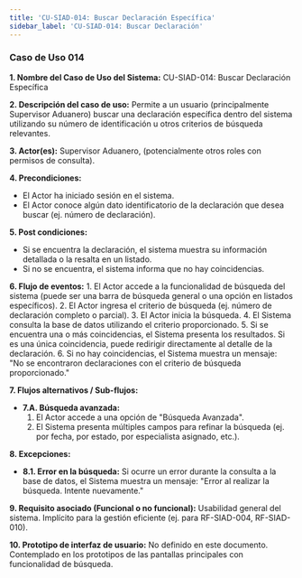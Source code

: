```yaml
---
title: 'CU-SIAD-014: Buscar Declaración Específica'
sidebar_label: 'CU-SIAD-014: Buscar Declaración'
---
```


### Caso de Uso 014

**1. Nombre del Caso de Uso del Sistema:**
CU-SIAD-014: Buscar Declaración Específica

**2. Descripción del caso de uso:**
Permite a un usuario (principalmente Supervisor Aduanero) buscar una declaración específica dentro del sistema utilizando su número de identificación u otros criterios de búsqueda relevantes.

**3. Actor(es):**
Supervisor Aduanero, (potencialmente otros roles con permisos de consulta).

**4. Precondiciones:**
* El Actor ha iniciado sesión en el sistema.
* El Actor conoce algún dato identificatorio de la declaración que desea buscar (ej. número de declaración).

**5. Post condiciones:**
* Si se encuentra la declaración, el sistema muestra su información detallada o la resalta en un listado.
* Si no se encuentra, el sistema informa que no hay coincidencias.

**6. Flujo de eventos:**
    1.  El Actor accede a la funcionalidad de búsqueda del sistema (puede ser una barra de búsqueda general o una opción en listados específicos).
    2.  El Actor ingresa el criterio de búsqueda (ej. número de declaración completo o parcial).
    3.  El Actor inicia la búsqueda.
    4.  El Sistema consulta la base de datos utilizando el criterio proporcionado.
    5.  Si se encuentra una o más coincidencias, el Sistema presenta los resultados. Si es una única coincidencia, puede redirigir directamente al detalle de la declaración.
    6.  Si no hay coincidencias, el Sistema muestra un mensaje: "No se encontraron declaraciones con el criterio de búsqueda proporcionado."

**7. Flujos alternativos / Sub-flujos:**
* **7.A. Búsqueda avanzada:**
    1.  El Actor accede a una opción de "Búsqueda Avanzada".
    2.  El Sistema presenta múltiples campos para refinar la búsqueda (ej. por fecha, por estado, por especialista asignado, etc.).

**8. Excepciones:**
* **8.1. Error en la búsqueda:** Si ocurre un error durante la consulta a la base de datos, el Sistema muestra un mensaje: "Error al realizar la búsqueda. Intente nuevamente."

**9. Requisito asociado (Funcional o no funcional):**
Usabilidad general del sistema. Implícito para la gestión eficiente (ej. para RF-SIAD-004, RF-SIAD-010).

**10. Prototipo de interfaz de usuario:**
No definido en este documento. Contemplado en los prototipos de las pantallas principales con funcionalidad de búsqueda.